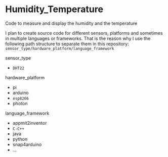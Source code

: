 # Humidity_Temperature
Code to measure and display the humidity and the temperature


I plan to create source code for different sensors,  platforms and sometimes in multiple languages or frameworks. That is the reason why I use the following path structure to separate  them in this repository: `sensor_type/hardware_platform/language_framework`

sensor_type
   * `DHT22`
   
hardware_platform
   * pi
   * arduino
   * `esp8266`
   * photon 
 
 language_framework
   * appmit2inventor
   * `C-C++`
   * java
   * python
   * snap4arduino
   * ...
  
